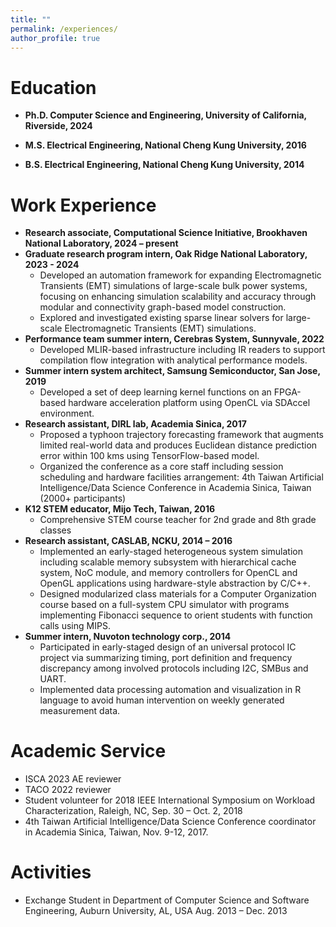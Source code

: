 ```yaml
---
title: "" 
permalink: /experiences/
author_profile: true
---
```


# Education

- **Ph.D. Computer Science and Engineering, University of California, Riverside, 2024**

- **M.S. Electrical Engineering, National Cheng Kung University, 2016**

- **B.S. Electrical Engineering, National Cheng Kung University, 2014**


# Work Experience
- **Research associate, Computational Science Initiative, Brookhaven National Laboratory, 2024 – present**
- **Graduate research program intern, Oak Ridge National Laboratory, 2023 - 2024** 
    - Developed an automation framework for expanding Electromagnetic Transients (EMT) simulations of large-scale bulk power systems, focusing on enhancing simulation scalability and accuracy through modular and connectivity graph-based model construction.
    - Explored and investigated existing sparse linear solvers for large-scale Electromagnetic Transients (EMT) simulations.
- **Performance team summer intern, Cerebras System, Sunnyvale, 2022**
    - Developed MLIR-based infrastructure including IR readers to support compilation flow integration with analytical performance models.
- **Summer intern system architect, Samsung Semiconductor, San Jose, 2019**
    - Developed a set of deep learning kernel functions on an FPGA-based hardware acceleration platform using OpenCL via SDAccel environment.
- **Research assistant, DIRL lab, Academia Sinica, 2017**
    - Proposed a typhoon trajectory forecasting framework that augments limited real-world data and produces Euclidean distance prediction error within 100 kms using TensorFlow-based model.
    - Organized the conference as a core staff including session scheduling and hardware facilities arrangement: 4th Taiwan Artificial Intelligence/Data Science Conference in Academia Sinica, Taiwan (2000+ participants)
- **K12 STEM educator, Mijo Tech, Taiwan, 2016**
    - Comprehensive STEM course teacher for 2nd grade and 8th grade classes
- **Research assistant, CASLAB, NCKU, 2014 – 2016**
    - Implemented an early-staged heterogeneous system simulation including scalable memory subsystem with hierarchical cache system, NoC module, and memory controllers for OpenCL and OpenGL applications using hardware-style abstraction by C/C++.
    - Designed modularized class materials for a Computer Organization course based on a full-system CPU simulator with programs implementing
Fibonacci sequence to orient students with function calls using MIPS.
- **Summer intern, Nuvoton technology corp., 2014**
    - Participated in early-staged design of an universal protocol IC project via summarizing timing, port definition and frequency discrepancy among involved protocols including I2C, SMBus and UART.
    - Implemented data processing automation and visualization in R language to avoid human intervention on weekly generated measurement data.

# Academic Service
- ISCA 2023 AE reviewer
- TACO 2022 reviewer
- Student volunteer for 2018 IEEE International Symposium on Workload Characterization, Raleigh, NC, Sep. 30 – Oct. 2, 2018
- 4th Taiwan Artificial Intelligence/Data Science Conference coordinator in Academia Sinica, Taiwan, Nov. 9-12, 2017.

# Activities
- Exchange Student in Department of Computer Science and Software Engineering, Auburn University, AL, USA Aug. 2013 – Dec. 2013